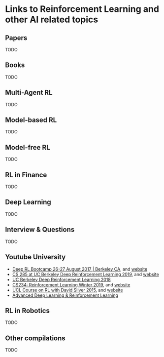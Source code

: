 # Links to Reinforcement Learning and other AI related topics

## Papers
TODO

## Books
TODO

## Multi-Agent RL
TODO

## Model-based RL
TODO

## Model-free RL
TODO

## RL in Finance
TODO

## Deep Learning
TODO

## Interview & Questions
TODO

## Youtube University
- [Deep RL Bootcamp 26-27 August 2017 | Berkeley CA](https://www.youtube.com/playlist?list=PLAdk-EyP1ND8MqJEJnSvaoUShrAWYe51U), and [website](https://sites.google.com/view/deep-rl-bootcamp/)
- [CS 285 at UC Berkeley Deep Reinforcement Learning 2019](https://www.youtube.com/playlist?list=PLkFD6_40KJIwhWJpGazJ9VSj9CFMkb79A), and [website](http://rail.eecs.berkeley.edu/deeprlcourse/)
- [UC Berkeley Deep Reinforcement Learning 2018](https://www.youtube.com/playlist?list=PLkFD6_40KJIxJMR-j5A1mkxK26gh_qg37)
- [CS234: Reinforcement Learning Winter 2019](https://www.youtube.com/playlist?list=PLoROMvodv4rOSOPzutgyCTapiGlY2Nd8u), and [website](http://web.stanford.edu/class/cs234/index.html)
- [UCL Course on RL with David Silver 2015](https://www.youtube.com/playlist?list=PLqYmG7hTraZDM-OYHWgPebj2MfCFzFObQ), and [website](https://www.davidsilver.uk/teaching/)
- [Advanced Deep Learning & Reinforcement Learning](https://www.youtube.com/playlist?list=PLqYmG7hTraZDNJre23vqCGIVpfZ_K2RZs)

## RL in Robotics
TODO

## Other compilations
TODO
